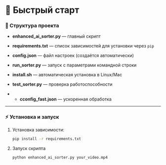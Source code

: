 # 🚀 Быстрый старт

### 📂 Структура проекта
- **enhanced_ai_sorter.py** — главный скрипт  
- **requirements.txt** — список зависимостей для установки через `pip`  
- **config.json** — файл настроек (создаётся автоматически)  
- **run_sorter.py** — запуск с параметрами командной строки  
- **install.sh** — автоматическая установка в Linux/Mac  
- **test_sorter.py** — проверка работоспособности

- - **сconfig_fast.json** — ускоренная обработка 

---

### ⚡ Установка и запуск
1. Установка зависимости:
   ```bash
   pip install -r requirements.txt
2. Запуск скриптa
   ```bash
   python enhanced_ai_sorter.py your_video.mp4
